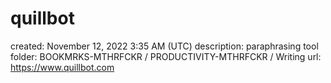 # quillbot

created: November 12, 2022 3:35 AM (UTC)
description: paraphrasing tool
folder: BOOKMRKS-MTHRFCKR / PRODUCTIVITY-MTHRFCKR / Writing
url: https://www.quillbot.com